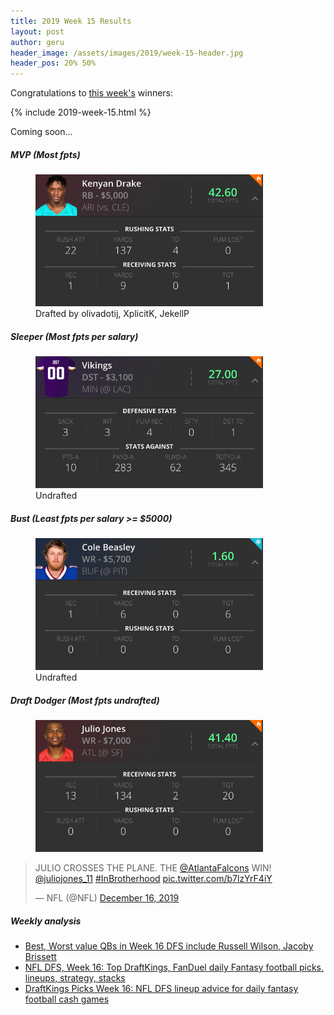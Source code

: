 ```yaml
---
title: 2019 Week 15 Results
layout: post
author: geru
header_image: /assets/images/2019/week-15-header.jpg
header_pos: 20% 50%
---
```

Congratulations to [this week's](https://www.draftkings.com/contest/gamecenter/82704813) winners:

{% include 2019-week-15.html %}

Coming soon...

##### MVP (Most fpts)
<figure class="figure">
    <img class="img-fluid" src="/assets/images/2019/week-15-kenyan-drake.png" width="364px"/>
    <figcaption class="figure-caption">Drafted by <span class="font-weight-bold">olivadotij, XplicitK, JekellP</span></figcaption>
</figure>

##### Sleeper (Most fpts per salary)
<figure class="figure">
    <img class="img-fluid" src="/assets/images/2019/week-15-vikings.png" width="364px"/>
    <figcaption class="figure-caption"><span class="font-weight-bold">Undrafted</span></figcaption>
</figure>

##### Bust (Least fpts per salary >= $5000)
<figure class="figure">
    <img class="img-fluid" src="/assets/images/2019/week-15-cole-beasley.png" width="364px"/>
    <figcaption class="figure-caption"><span class="font-weight-bold">Undrafted</span></figcaption>
</figure>

##### Draft Dodger (Most fpts undrafted)
<figure class="figure">
    <img class="img-fluid" src="/assets/images/2019/week-15-julio-jones.png" width="364px"/>
</figure>
<blockquote class="twitter-tweet"><p lang="en" dir="ltr">JULIO CROSSES THE PLANE. THE <a href="https://twitter.com/AtlantaFalcons?ref_src=twsrc%5Etfw">@AtlantaFalcons</a> WIN! <a href="https://twitter.com/juliojones_11?ref_src=twsrc%5Etfw">@juliojones_11</a> <a href="https://twitter.com/hashtag/InBrotherhood?src=hash&amp;ref_src=twsrc%5Etfw">#InBrotherhood</a> <a href="https://t.co/b7lzYrF4iY">pic.twitter.com/b7lzYrF4iY</a></p>&mdash; NFL (@NFL) <a href="https://twitter.com/NFL/status/1206372648000708608?ref_src=twsrc%5Etfw">December 16, 2019</a></blockquote> <script async src="https://platform.twitter.com/widgets.js" charset="utf-8"></script>

##### Weekly analysis
<ul class="list-unstyled" id="pro-links">
    <a href="https://dknation.draftkings.com/2019/12/17/21025195/dfs-salaries-week-16-draftkings-quarterbacks-jacoby-brissett-russell-wilson-busts-sleepers" target="_blank"><li>Best, Worst value QBs in Week 16 DFS include Russell Wilson, Jacoby Brissett</li></a>
    <a href="https://www.cbssports.com/nfl/news/nfl-dfs-week-16-top-draftkings-fanduel-daily-fantasy-football-picks-lineups-strategy-stacks/" target="_blank"><li>NFL DFS, Week 16: Top DraftKings, FanDuel daily Fantasy football picks, lineups, strategy, stacks</li></a>
    <a href="https://www.msn.com/en-us/sports/nfl/draftkings-picks-week-16-nfl-dfs-lineup-advice-for-daily-fantasy-football-cash-games/ar-BBY4aP8" target="_blank"><li>DraftKings Picks Week 16: NFL DFS lineup advice for daily fantasy football cash games</li></a>
</ul>
